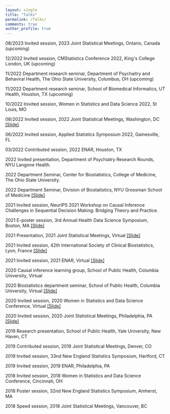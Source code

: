 ```yaml
---
layout: single
title: "Talks"
permalink: /Talks/
comments: true
author_profile: true
---
```

08/2023 Invited session, 2023 Joint Statistical Meetings, Ontario, Canada (upcoming)

12/2022 Invited session, CMStatistics Conference 2022, King's College London, UK (upcoming)

11/2022 Department research seminar, Department of Psychaitry and Behaviral Health, The Ohio State University, Columbus, OH (upcoming)

11/2022 Department research seminar, School of Biomedical Informatics, UT Health, Houston, TX (upcoming)

10/2022 Inivited session, Women in Statistics and Data Science 2022, St Louis, MO

08/2022 Invited session, 2022 Joint Statistical Meetings, Washington, DC <a href="/assets/Talk_slides/JSM2022.pdf">[Slide]</a>

06/2022 Invited session, Applied Statistics Symposium 2022, Gainesville, FL

03/2022 Contributed session, 2022 ENAR, Houston, TX 

2022 Invited presentation, Department of Psychiatry Research Rounds, NYU Langone Health.

2022 Department Seminar, Center for Biostatistics, College of Medicine, The Ohio State University.

2022 Department Seminar, Division of Biostatistics, NYU Grossman School of Medicine <a href="/assets/Talk_slides/Jobtalk_NYU_xiaoxuan.pdf">[Slide]</a>

2021 Invited session, NeurIPS 2021 Workshop on Causal Inference Challenges in Sequential Decision Making: Bridging Theory and Practice.

2021 E-poster session, 3rd Annual Health Data Science Symposium, Boston, MA <a href="/assets/Talk_slides/202111_3rd_Annual_Health_Data_Science_Symposium.pdf">[Slide]</a>

2021 Presentation, 2021 Joint Statistical Meetings, Virtual <a href="/assets/Talk_slides/JSM2021_15min.pdf">[Slide]</a>

2021 Invited session, 42th International Society of Clinical Biostatistics, Lyon, France <a href="/assets/Talk_slides/ISCA2021.pdf">[Slide]</a>

2021 Invited session, 2021 ENAR, Virtual <a href="/assets/Talk_slides/ENAR2021.pdf">[Slide]</a>

2020 Causal inference learning group, School of Public Health, Columbia University, Virtual

2020 Biostatistics department seminar, School of Public Health, Columbia University, Virtual <a href="/assets/Talk_slides/20201104_Columbia.pdf">[Slide]</a>

2020 Invited session, 2020 Women in Statistics and Data Science Conference, Virtual <a href="/assets/Talk_slides/WSDS2020.pdf">[Slide]</a>

2020 Invited session, 2020 Joint Statistical Meetings, Philadelphia, PA <a href="/assets/Talk_slides/JSM2020.pdf">[Slide]</a>

2019 Research presentation, School of Public Health, Yale University, New Haven, CT

2019 Contributed session, 2019 Joint Statistical Meetings, Denver, CO

2019 Invited session, 33nd New England Statistics Symposium, Hartford, CT

2019 Invited session, 2019 ENAR, Philadelphia, PA

2018 Invited session, 2018 Women in Statistics and Data Science Conference, Cincinnati, OH

2018 Poster session, 32nd New England Statistics Symposium, Amherst, MA

2018 Speed session, 2018 Joint Statistical Meetings, Vancouver, BC

